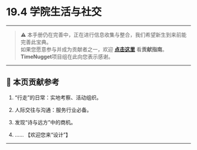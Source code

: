 # 19.4 学院生活与社交

---

> ⚠️ 本手册仍在完善中，正在进行信息收集与整合，我们希望新生到来前能完善此宝典。  
> 如果您愿意参与并成为贡献者之一，欢迎 **[点击这里](/CONTRIBUTING)** 看**贡献指南**。  
> **TimeNugget**项目组在此向您表示感谢。  

---

## 📌 本页贡献参考

1. “行走”的日常：实地考察、活动组织。

2. 人际交往与沟通：服务行业必备。

3. 发现“诗与远方”中的商机。

4. ……  【欢迎您来“设计”】

---
